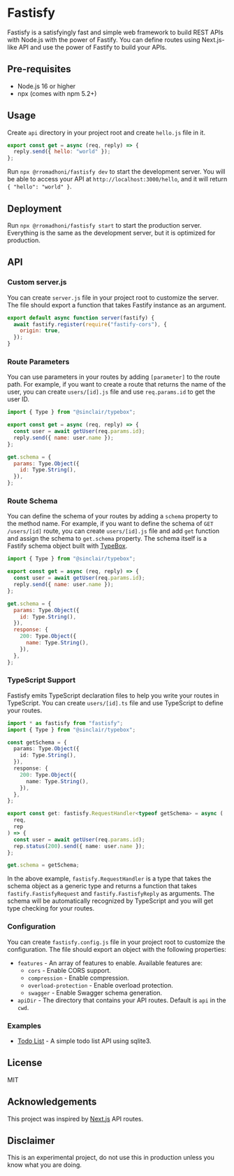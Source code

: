 # Fastisfy

Fastisfy is a satisfyingly fast and simple web framework to build REST APIs with Node.js with the power of Fastify.
You can define routes using Next.js-like API and use the power of Fastify to build your APIs.

## Pre-requisites

- Node.js 16 or higher
- npx (comes with npm 5.2+)

## Usage

Create `api` directory in your project root and create `hello.js` file in it.

```js
export const get = async (req, reply) => {
  reply.send({ hello: "world" });
};
```

Run `npx @rromadhoni/fastisfy dev` to start the development server. You will be able to access your API at `http://localhost:3000/hello`, and it will return `{ "hello": "world" }`.

## Deployment

Run `npx @rromadhoni/fastisfy start` to start the production server. Everything is the same as the development server, but it is optimized for production.

## API

### Custom server.js

You can create `server.js` file in your project root to customize the server. The file should export a function that takes Fastify instance as an argument.

```js
export default async function server(fastify) {
  await fastify.register(require("fastify-cors"), {
    origin: true,
  });
}
```

### Route Parameters

You can use parameters in your routes by adding `[parameter]` to the route path. For example, if you want to create a route that returns the name of the user, you can create `users/[id].js` file and use `req.params.id` to get the user ID.

```js
import { Type } from "@sinclair/typebox";

export const get = async (req, reply) => {
  const user = await getUser(req.params.id);
  reply.send({ name: user.name });
};

get.schema = {
  params: Type.Object({
    id: Type.String(),
  }),
};
```

### Route Schema

You can define the schema of your routes by adding a `schema` property to the method name. For example, if you want to define the schema of `GET /users/[id]` route, you can create `users/[id].js` file and add `get` function and assign the schema to `get.schema` property. The schema itself is a Fastify schema object built with [TypeBox](https://github.com/sinclairzx81/typebox).

```js
import { Type } from "@sinclair/typebox";

export const get = async (req, reply) => {
  const user = await getUser(req.params.id);
  reply.send({ name: user.name });
};

get.schema = {
  params: Type.Object({
    id: Type.String(),
  }),
  response: {
    200: Type.Object({
      name: Type.String(),
    }),
  },
};
```

### TypeScript Support

Fastisfy emits TypeScript declaration files to help you write your routes in TypeScript. You can create `users/[id].ts` file and use TypeScript to define your routes.

```ts
import * as fastisfy from "fastisfy";
import { Type } from "@sinclair/typebox";

const getSchema = {
  params: Type.Object({
    id: Type.String(),
  }),
  response: {
    200: Type.Object({
      name: Type.String(),
    }),
  },
};

export const get: fastisfy.RequestHandler<typeof getSchema> = async (
  req,
  rep
) => {
  const user = await getUser(req.params.id);
  rep.status(200).send({ name: user.name });
};

get.schema = getSchema;
```

In the above example, `fastisfy.RequestHandler` is a type that takes the schema object as a generic type and returns a function that takes `fastify.FastisfyRequest` and `fastify.FastisfyReply` as arguments. The schema will be automatically recognized by TypeScript and you will get type checking for your routes.

### Configuration

You can create `fastisfy.config.js` file in your project root to customize the configuration. The file should export an object with the following properties:

- `features` - An array of features to enable. Available features are:
  - `cors` - Enable CORS support.
  - `compression` - Enable compression.
  - `overload-protection` - Enable overload protection.
  - `swagger` - Enable Swagger schema generation.
- `apiDir` - The directory that contains your API routes. Default is `api` in the `cwd`.

### Examples

- [Todo List](/packages/fastisfy-example-todolist) - A simple todo list API using sqlite3.

## License

MIT

## Acknowledgements

This project was inspired by [Next.js](https://nextjs.org/) API routes.

## Disclaimer

This is an experimental project, do not use this in production unless you know what you are doing.
